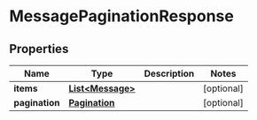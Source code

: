 # MessagePaginationResponse

## Properties
Name | Type | Description | Notes
------------ | ------------- | ------------- | -------------
**items** | [**List&lt;Message&gt;**](Message.md) |  |  [optional]
**pagination** | [**Pagination**](Pagination.md) |  |  [optional]
